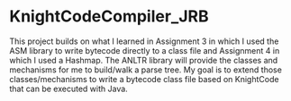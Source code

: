 # KnightCodeCompiler_JRB
This project builds on what I learned in Assignment 3 in which I used the ASM
library to write bytecode directly to a class file and Assignment 4 in which I used a Hashmap.
The ANLTR library will provide the classes and mechanisms for me to build/walk a parse tree.
My goal is to extend those classes/mechanisms to write a bytecode class file based on
KnightCode that can be executed with Java.
